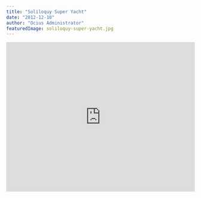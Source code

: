 ```yaml
---
title: "Soliloquy Super Yacht"
date: "2012-12-10"
author: "Ocius Administrator"
featuredImage: soliloquy-super-yacht.jpg
---
```


<iframe src="https://www.youtube.com/embed/8jLGWcPtksE?feature=oembed" allowfullscreen="" width="100%" height="400" frameborder="0"></iframe>
